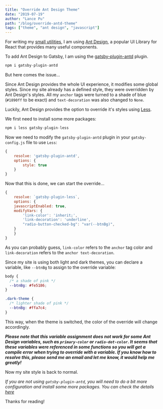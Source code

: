 ```yaml
---
title: "Override Ant Design Theme"
date: "2019-07-19"
author: "Lance Pu"
path: "/blog/override-antd-theme"
tags: ["theme", "ant design", "javascript"]
---
```


For writing my [small utilities](/tools), I am using [Ant Design](https://ant.design/), a popular UI Library for React that provides many useful components.

To add Ant Design to Gatsby, I am using the [gatsby-plugin-antd](https://www.npmjs.com/package/gatsby-plugin-antd) plugin.

```javascript
npm i gatsby-plugin-antd
```

But here comes the issue...

Since Ant Design provides the whole UI experience, it modifies some global styles. Since my site already has a defined style, they were overridden by Ant Design's styles. All my `anchor` tags were turned to a shade of blue (`#1890ff` to be exact) and `text-decoration` was also changed to `None`.

Luckily, Ant Design provides the option to override it's styles using [Less](http://lesscss.org/).

We first need to install some more packages:

```javascript
npm i less gatsby-plugin-less
```

Now we need to modify the `gatsby-plugin-antd` plugin in your `gatsby-config.js` file to use `Less`:

```javascript
{
    resolve: 'gatsby-plugin-antd',
    options: {
        style: true
    }
}
```

Now that this is done, we can start the override...

```javascript
{
    resolve: `gatsby-plugin-less`,
    options: {
    javascriptEnabled: true,
    modifyVars: {
        'link-color': 'inherit;',
        'link-decoration': 'underline',
        "radio-button-checked-bg": "var(--btnBg)",
    }
    }
}
```

As you can probably guess, `link-color` refers to the `anchor` tag color and `link-decoration` refers to the `anchor text-decoration`.

Since my site is using both light and dark themes, you can declare a variable, like `--btnBg` to assign to the override variable:

```css
body {
  /* a shade of pink */
  --btnBg: #fe5186;
}

.dark-theme {
  /* lighter shade of pink */
  --btnBg: #ffa7c4;
}
```

This way, when the theme is switched, the color of the override will change accordingly.

**_Please note that this variable assignment does not work for some Ant Design variables, such as `primary-color` or `radio-dot-color`. It seems that these variables were referenced in some functions so you will get a compile error when trying to override with a variable. If you know how to resolve this, please send me an email and let me know, it would help me greatly!_**

Now my site style is back to normal.

_If you are not using `gatsby-plugin-antd`, you will need to do a bit more configuration and install some more packages. You can check the details [here](https://stackoverflow.com/questions/51831582/change-the-theme-of-antd-when-using-gatsbyjs/51913211#51913211)_

Thanks for reading!
